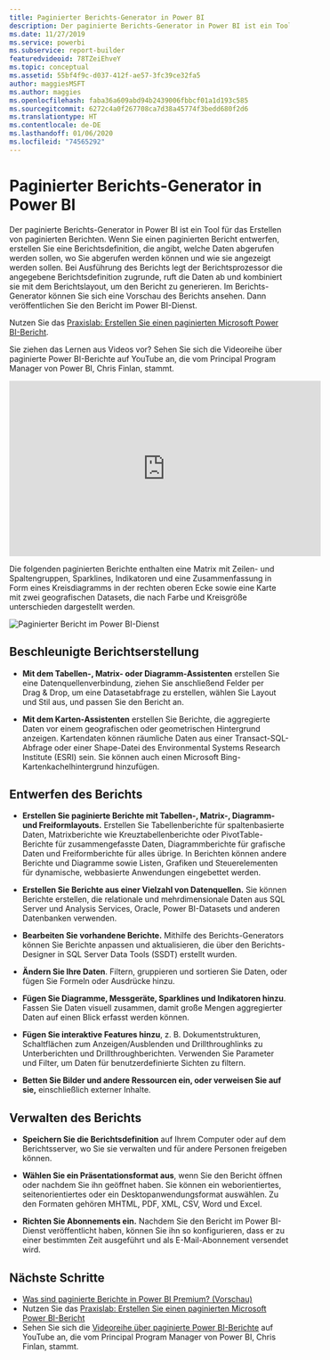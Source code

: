 ```yaml
---
title: Paginierter Berichts-Generator in Power BI
description: Der paginierte Berichts-Generator in Power BI ist ein Tool für das Erstellen von paginierten Berichten.
ms.date: 11/27/2019
ms.service: powerbi
ms.subservice: report-builder
featuredvideoid: 78TZeiEhveY
ms.topic: conceptual
ms.assetid: 55bf4f9c-d037-412f-ae57-3fc39ce32fa5
author: maggiesMSFT
ms.author: maggies
ms.openlocfilehash: faba36a609abd94b2439006fbbcf01a1d193c585
ms.sourcegitcommit: 6272c4a0f267708ca7d38a45774f3bedd680f2d6
ms.translationtype: HT
ms.contentlocale: de-DE
ms.lasthandoff: 01/06/2020
ms.locfileid: "74565292"
---
```

# <a name="power-bi-paginated-report-builder"></a>Paginierter Berichts-Generator in Power BI

 Der paginierte Berichts-Generator in Power BI ist ein Tool für das Erstellen von paginierten Berichten.  Wenn Sie einen paginierten Bericht entwerfen, erstellen Sie eine Berichtsdefinition, die angibt, welche Daten abgerufen werden sollen, wo Sie abgerufen werden können und wie sie angezeigt werden sollen. Bei Ausführung des Berichts legt der Berichtsprozessor die angegebene Berichtsdefinition zugrunde, ruft die Daten ab und kombiniert sie mit dem Berichtslayout, um den Bericht zu generieren. Im Berichts-Generator können Sie sich eine Vorschau des Berichts ansehen. Dann veröffentlichen Sie den Bericht im Power BI-Dienst.

Nutzen Sie das [Praxislab: Erstellen Sie einen paginierten Microsoft Power BI-Bericht](https://www.microsoft.com/handsonlabs/selfpacedlabs/details/SQ00208).

Sie ziehen das Lernen aus Videos vor? Sehen Sie sich die Videoreihe über paginierte Power BI-Berichte auf YouTube an, die vom Principal Program Manager von Power BI, Chris Finlan, stammt.

<iframe width="560" height="315" src="https://www.youtube.com/embed/78TZeiEhveY?list=PLx7LcKtN_gq-JVzM6L8xNNxX7kts-KflJ" frameborder="0" allowfullscreen></iframe>

Die folgenden paginierten Berichte enthalten eine Matrix mit Zeilen- und Spaltengruppen, Sparklines, Indikatoren und eine Zusammenfassung in Form eines Kreisdiagramms in der rechten oberen Ecke sowie eine Karte mit zwei geografischen Datasets, die nach Farbe und Kreisgröße unterschieden dargestellt werden.  

![Paginierter Bericht im Power BI-Dienst](media/report-builder-power-bi/report-builder-get-started-paginated-report.png)

##  <a name="JumpStartReptCreation"></a> Beschleunigte Berichtserstellung  
 
-   **Mit dem Tabellen-, Matrix- oder Diagramm-Assistenten** erstellen Sie eine Datenquellenverbindung, ziehen Sie anschließend Felder per Drag & Drop, um eine Datasetabfrage zu erstellen, wählen Sie Layout und Stil aus, und passen Sie den Bericht an.  
  
-   **Mit dem Karten-Assistenten** erstellen Sie Berichte, die aggregierte Daten vor einem geografischen oder geometrischen Hintergrund anzeigen. Kartendaten können räumliche Daten aus einer Transact-SQL-Abfrage oder einer Shape-Datei des Environmental Systems Research Institute (ESRI) sein. Sie können auch einen Microsoft Bing-Kartenkachelhintergrund hinzufügen.  

##  <a name="DesignRept"></a> Entwerfen des Berichts  
  
-   **Erstellen Sie paginierte Berichte mit Tabellen-, Matrix-, Diagramm- und Freiformlayouts.** Erstellen Sie Tabellenberichte für spaltenbasierte Daten, Matrixberichte wie Kreuztabellenberichte oder PivotTable-Berichte für zusammengefasste Daten, Diagrammberichte für grafische Daten und Freiformberichte für alles übrige. In Berichten können andere Berichte und Diagramme sowie Listen, Grafiken und Steuerelementen für dynamische, webbasierte Anwendungen eingebettet werden.  
  
-   **Erstellen Sie Berichte aus einer Vielzahl von Datenquellen.** Sie können Berichte erstellen, die relationale und mehrdimensionale Daten aus SQL Server und Analysis Services, Oracle, Power BI-Datasets und anderen Datenbanken verwenden.  
  
-   **Bearbeiten Sie vorhandene Berichte.** Mithilfe des Berichts-Generators können Sie Berichte anpassen und aktualisieren, die über den Berichts-Designer in SQL Server Data Tools (SSDT) erstellt wurden.  
  
-   **Ändern Sie Ihre Daten**. Filtern, gruppieren und sortieren Sie Daten, oder fügen Sie Formeln oder Ausdrücke hinzu.  

-   **Fügen Sie Diagramme, Messgeräte, Sparklines und Indikatoren hinzu**. Fassen Sie Daten visuell zusammen, damit große Mengen aggregierter Daten auf einen Blick erfasst werden können.  
  
-   **Fügen Sie interaktive Features hinzu**, z. B. Dokumentstrukturen, Schaltflächen zum Anzeigen/Ausblenden und Drillthroughlinks zu Unterberichten und Drillthroughberichten. Verwenden Sie Parameter und Filter, um Daten für benutzerdefinierte Sichten zu filtern.  
  
-   **Betten Sie Bilder und andere Ressourcen ein, oder verweisen Sie auf sie,** einschließlich externer Inhalte.  
  
##  <a name="ManageRpt"></a> Verwalten des Berichts  
  
-   **Speichern Sie die Berichtsdefinition** auf Ihrem Computer oder auf dem Berichtsserver, wo Sie sie verwalten und für andere Personen freigeben können.  
  
-   **Wählen Sie ein Präsentationsformat aus**, wenn Sie den Bericht öffnen oder nachdem Sie ihn geöffnet haben. Sie können ein weborientiertes, seitenorientiertes oder ein Desktopanwendungsformat auswählen. Zu den Formaten gehören MHTML, PDF, XML, CSV, Word und Excel.  
  
-   **Richten Sie Abonnements ein.** Nachdem Sie den Bericht im Power BI-Dienst veröffentlicht haben, können Sie ihn so konfigurieren, dass er zu einer bestimmten Zeit ausgeführt und als E-Mail-Abonnement versendet wird.  

## <a name="next-steps"></a>Nächste Schritte

- [Was sind paginierte Berichte in Power BI Premium? (Vorschau)](paginated-reports-report-builder-power-bi.md)
- Nutzen Sie das [Praxislab: Erstellen Sie einen paginierten Microsoft Power BI-Bericht](https://www.microsoft.com/handsonlabs/selfpacedlabs/details/SQ00208)
- Sehen Sie sich die [Videoreihe über paginierte Power BI-Berichte](https://www.youtube.com/watch?v=78TZeiEhveY&list=PLx7LcKtN_gq-JVzM6L8xNNxX7kts-KflJ) auf YouTube an, die vom Principal Program Manager von Power BI, Chris Finlan, stammt.